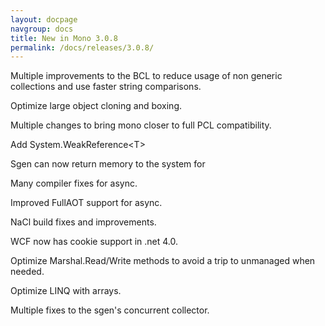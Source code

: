 ```yaml
---
layout: docpage
navgroup: docs
title: New in Mono 3.0.8
permalink: /docs/releases/3.0.8/
---
```


Multiple improvements to the BCL to reduce usage of non generic collections and use faster string comparisons.

Optimize large object cloning and boxing.

Multiple changes to bring mono closer to full PCL compatibility.

Add System.WeakReference\<T\>

Sgen can now return memory to the system for

Many compiler fixes for async.

Improved FullAOT support for async.

NaCl build fixes and improvements.

WCF now has cookie support in .net 4.0.

Optimize Marshal.Read/Write methods to avoid a trip to unmanaged when needed.

Optimize LINQ with arrays.

Multiple fixes to the sgen's concurrent collector.
